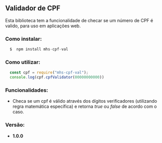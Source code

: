 ## Validador de CPF

Esta biblioteca tem a funcionalidade de checar se um número de CPF é valido, para uso em aplicações web. 

### Como instalar:

```js
  $  npm install mhs-cpf-val
```

### Como utilizar:

```js
  const cpf = require("mhs-cpf-val");
  console.log(cpf.cpfValidator(00000000000)) 
 ```

### Funcionalidades: 
* Checa se um cpf é válido através dos dígitos verificadores (utilizando regra matemática específica) e retorna *true* ou *false* de acordo com o caso.

### Versão:
* **1.0.0**
